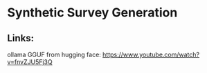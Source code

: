 # Synthetic Survey Generation


## Links:
ollama GGUF from hugging face: https://www.youtube.com/watch?v=fnvZJU5Fj3Q
